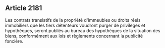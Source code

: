 Article 2181
----
Les contrats translatifs de la propriété d'immeubles ou droits réels immobiliers
que les tiers détenteurs voudront purger de privilèges et hypothèques, seront
publiés au bureau des hypothèques de la situation des biens, conformément aux
lois et règlements concernant la publicité foncière.
